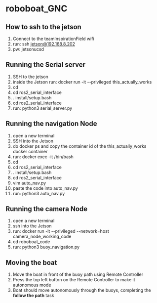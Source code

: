 # roboboat_GNC 

## How to ssh to the jetson

1. Connect to the teamInspirationField wifi
2. run: ssh jetson@192.168.8.202 
3. pw: jetsonucsd


## Running the Serial server

1. SSH to the jetson
2. inside the Jetson run: docker run -it --privileged this_actually_works
3. cd
4. cd ros2_serial_interface
5. . install/setup.bash
6. cd ros2_serial_interface
7. run: python3 serial_server.py

## Running the navigation Node
1. open a new terminal
2. SSH into the Jetson
3. do docker ps and copy the container id of the this_actually_works docker container
4. run: docker exec -it <container-id> /bin/bash
5. cd
6. cd ros2_serial_interface
7. . install/setup.bash
8. cd ros2_serial_interface
9. vim auto_nav.py
10. paste the code into auto_nav.py
11. run: python3 auto_nav.py 
    
## Running the camera Node
1. open a new terminal
2. ssh into the Jetson
3. run: docker run -it --privileged --network=host camera_node_working_code
4. cd roboboat_code
5. run: python3 buoy_navigation.py

## Moving the boat
1. Move the boat in front of the buoy path using Remote Controller
2. Press the top left button on the Remote Controller to make it autonomous mode
3. Boat should move autonomously through the buoys, completing the **follow the path** task
